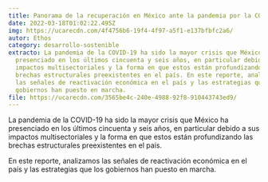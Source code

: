 ```yaml
---
title: Panorama de la recuperación en México ante la pandemia por la COVID-19
date: 2022-03-18T01:02:22.495Z
img: https://ucarecdn.com/4f4756b6-19f4-4f97-a5f1-e137bfbfc2a6/
autor: Ethos
category: desarrollo-sostenible
extracto: La pandemia de la COVID-19 ha sido la mayor crisis que México ha
  presenciado en los últimos cincuenta y seis años, en particular debido a sus
  impactos multisectoriales y la forma en que estos están profundizando las
  brechas estructurales preexistentes en el país. En este reporte, analizamos
  las señales de reactivación económica en el país y las estrategias que los
  gobiernos han puesto en marcha.
file: https://ucarecdn.com/3565be4c-240e-4988-92f8-910443743ed9/
---
```

La pandemia de la COVID-19 ha sido la mayor crisis que México ha presenciado en los últimos cincuenta y seis años, en particular debido a sus impactos multisectoriales y la forma en que estos están profundizando las brechas estructurales preexistentes en el país.

En este reporte, analizamos las señales de reactivación económica en el país y las estrategias que los gobiernos han puesto en marcha.